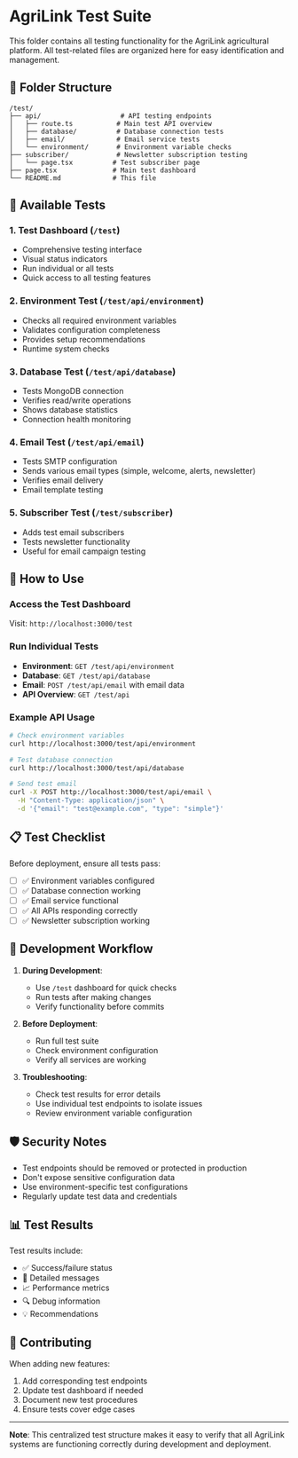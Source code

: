 # AgriLink Test Suite

This folder contains all testing functionality for the AgriLink agricultural platform. All test-related files are organized here for easy identification and management.

## 📁 Folder Structure

```
/test/
├── api/                    # API testing endpoints
│   ├── route.ts           # Main test API overview
│   ├── database/          # Database connection tests
│   ├── email/             # Email service tests
│   └── environment/       # Environment variable checks
├── subscriber/            # Newsletter subscription testing
│   └── page.tsx          # Test subscriber page
├── page.tsx              # Main test dashboard
└── README.md             # This file
```

## 🧪 Available Tests

### 1. **Test Dashboard** (`/test`)
- Comprehensive testing interface
- Visual status indicators
- Run individual or all tests
- Quick access to all testing features

### 2. **Environment Test** (`/test/api/environment`)
- Checks all required environment variables
- Validates configuration completeness
- Provides setup recommendations
- Runtime system checks

### 3. **Database Test** (`/test/api/database`)
- Tests MongoDB connection
- Verifies read/write operations
- Shows database statistics
- Connection health monitoring

### 4. **Email Test** (`/test/api/email`)
- Tests SMTP configuration
- Sends various email types (simple, welcome, alerts, newsletter)
- Verifies email delivery
- Email template testing

### 5. **Subscriber Test** (`/test/subscriber`)
- Adds test email subscribers
- Tests newsletter functionality
- Useful for email campaign testing

## 🚀 How to Use

### Access the Test Dashboard
Visit: `http://localhost:3000/test`

### Run Individual Tests
- **Environment**: `GET /test/api/environment`
- **Database**: `GET /test/api/database`
- **Email**: `POST /test/api/email` with email data
- **API Overview**: `GET /test/api`

### Example API Usage

```bash
# Check environment variables
curl http://localhost:3000/test/api/environment

# Test database connection
curl http://localhost:3000/test/api/database

# Send test email
curl -X POST http://localhost:3000/test/api/email \
  -H "Content-Type: application/json" \
  -d '{"email": "test@example.com", "type": "simple"}'
```

## 📋 Test Checklist

Before deployment, ensure all tests pass:

- [ ] ✅ Environment variables configured
- [ ] ✅ Database connection working
- [ ] ✅ Email service functional
- [ ] ✅ All APIs responding correctly
- [ ] ✅ Newsletter subscription working

## 🔧 Development Workflow

1. **During Development**:
   - Use `/test` dashboard for quick checks
   - Run tests after making changes
   - Verify functionality before commits

2. **Before Deployment**:
   - Run full test suite
   - Check environment configuration
   - Verify all services are working

3. **Troubleshooting**:
   - Check test results for error details
   - Use individual test endpoints to isolate issues
   - Review environment variable configuration

## 🛡️ Security Notes

- Test endpoints should be removed or protected in production
- Don't expose sensitive configuration data
- Use environment-specific test configurations
- Regularly update test data and credentials

## 📊 Test Results

Test results include:
- ✅ Success/failure status
- 📝 Detailed messages
- 📈 Performance metrics
- 🔍 Debug information
- 💡 Recommendations

## 🤝 Contributing

When adding new features:
1. Add corresponding test endpoints
2. Update test dashboard if needed
3. Document new test procedures
4. Ensure tests cover edge cases

---

**Note**: This centralized test structure makes it easy to verify that all AgriLink systems are functioning correctly during development and deployment.
